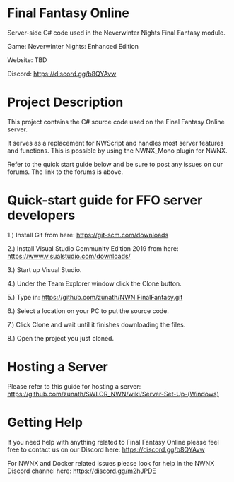 # Final Fantasy Online
Server-side C# code used in the Neverwinter Nights Final Fantasy module.

Game: Neverwinter Nights: Enhanced Edition

Website: TBD

Discord: https://discord.gg/b8QYAvw

# Project Description

This project contains the C# source code used on the Final Fantasy Online server. 

It serves as a replacement for NWScript and handles most server features and functions. This is possible by using the NWNX_Mono plugin for NWNX.

Refer to the quick start guide below and be sure to post any issues on our forums. The link to the forums is above.

# Quick-start guide for FFO server developers

1.) Install Git from here: https://git-scm.com/downloads

2.) Install Visual Studio Community Edition 2019 from here: https://www.visualstudio.com/downloads/

3.) Start up Visual Studio.

4.) Under the Team Explorer window click the Clone button.

5.) Type in: https://github.com/zunath/NWN.FinalFantasy.git

6.) Select a location on your PC to put the source code.

7.) Click Clone and wait until it finishes downloading the files.

8.) Open the project you just cloned.

# Hosting a Server

Please refer to this guide for hosting a server: https://github.com/zunath/SWLOR_NWN/wiki/Server-Set-Up-(Windows)

# Getting Help

If you need help with anything related to Final Fantasy Online please feel free to contact us on our Discord here: https://discord.gg/b8QYAvw

For NWNX and Docker related issues please look for help in the NWNX Discord channel here: https://discord.gg/m2hJPDE
